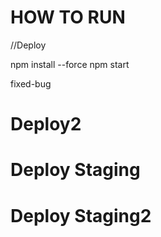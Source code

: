 # HOW TO RUN

//Deploy

npm install --force
npm start

fixed-bug

# Deploy2

# Deploy Staging

# Deploy Staging2
